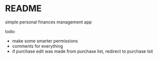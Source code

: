 # README
simple personal finances management app

todo:  
- make some smarter permissions
- comments for everything
- if purchase edit was made from purchase list, redirect to purchase lsit

